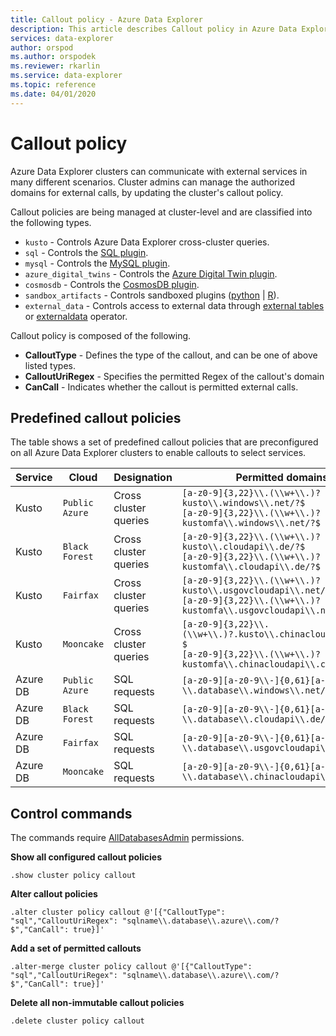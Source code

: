 ```yaml
---
title: Callout policy - Azure Data Explorer
description: This article describes Callout policy in Azure Data Explorer.
services: data-explorer
author: orspod
ms.author: orspodek
ms.reviewer: rkarlin
ms.service: data-explorer
ms.topic: reference
ms.date: 04/01/2020
---
```

# Callout policy

Azure Data Explorer clusters can communicate with external services in many different scenarios.
Cluster admins can manage the authorized domains for external calls, by updating the cluster's callout policy.

Callout policies are being managed at cluster-level and are classified into the following types.
* `kusto` - Controls Azure Data Explorer cross-cluster queries.
* `sql` - Controls the [SQL plugin](../query/sqlrequestplugin.md).
* `mysql` - Controls the [MySQL plugin](../query/mysqlrequest-plugin.md).
* `azure_digital_twins` - Controls the [Azure Digital Twin plugin](../query/azure-digital-twins-query-request-plugin.md).
* `cosmosdb` - Controls the [CosmosDB plugin](../query/cosmosdb-plugin.md).
* `sandbox_artifacts` - Controls sandboxed plugins ([python](../query/pythonplugin.md) | [R](../query/rplugin.md)).
* `external_data` - Controls access to external data through [external tables](../query/schema-entities/externaltables.md) or [externaldata](../query/externaldata-operator.md) operator.

Callout policy is composed of the following.

* **CalloutType** - Defines the type of the callout, and can be one of above listed types.
* **CalloutUriRegex** - Specifies the permitted Regex of the callout's domain
* **CanCall** - Indicates whether the callout is permitted external calls.

## Predefined callout policies

The table shows a set of predefined callout policies that are preconfigured on all Azure Data Explorer clusters to enable callouts to select services.

|Service      |Cloud        |Designation  |Permitted domains |
|-------------|-------------|-------------|-------------|
|Kusto |`Public Azure` |Cross cluster queries |`[a-z0-9]{3,22}\\.(\\w+\\.)?kusto\\.windows\\.net/?$` <br> `[a-z0-9]{3,22}\\.(\\w+\\.)?kustomfa\\.windows\\.net/?$` |
|Kusto |`Black Forest` |Cross cluster queries |`[a-z0-9]{3,22}\\.(\\w+\\.)?kusto\\.cloudapi\\.de/?$` <br> `[a-z0-9]{3,22}\\.(\\w+\\.)?kustomfa\\.cloudapi\\.de/?$` |
|Kusto |`Fairfax` |Cross cluster queries |`[a-z0-9]{3,22}\\.(\\w+\\.)?kusto\\.usgovcloudapi\\.net/?$` <br> `[a-z0-9]{3,22}\\.(\\w+\\.)?kustomfa\\.usgovcloudapi\\.net/?$` |
|Kusto |`Mooncake` |Cross cluster queries |`[a-z0-9]{3,22}\\.(\\w+\\.)?.kusto\\.chinacloudapi\\.cn/?$` <br> `[a-z0-9]{3,22}\\.(\\w+\\.)?kustomfa\\.chinacloudapi\\.cn/?$` |
|Azure DB |`Public Azure` |SQL requests |`[a-z0-9][a-z0-9\\-]{0,61}[a-z0-9]?\\.database\\.windows\\.net/?$`|
|Azure DB |`Black Forest` |SQL requests |`[a-z0-9][a-z0-9\\-]{0,61}[a-z0-9]?\\.database\\.cloudapi\\.de/?$`|
|Azure DB |`Fairfax` |SQL requests |`[a-z0-9][a-z0-9\\-]{0,61}[a-z0-9]?\\.database\\.usgovcloudapi\\.net/?$`|
|Azure DB |`Mooncake` |SQL requests |`[a-z0-9][a-z0-9\\-]{0,61}[a-z0-9]?\\.database\\.chinacloudapi\\.cn/?$`|

## Control commands

The commands require [AllDatabasesAdmin](access-control/role-based-authorization.md) permissions.

**Show all configured callout policies**

```kusto
.show cluster policy callout
```

**Alter callout policies**

```kusto
.alter cluster policy callout @'[{"CalloutType": "sql","CalloutUriRegex": "sqlname\\.database\\.azure\\.com/?$","CanCall": true}]'
```

**Add a set of permitted callouts**

```kusto
.alter-merge cluster policy callout @'[{"CalloutType": "sql","CalloutUriRegex": "sqlname\\.database\\.azure\\.com/?$","CanCall": true}]'
```

**Delete all non-immutable callout policies**

```kusto
.delete cluster policy callout
```
